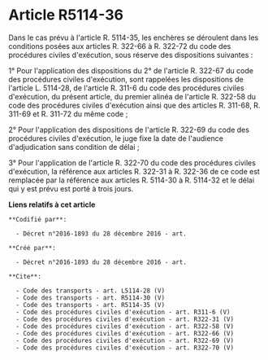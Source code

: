 # Article R5114-36

Dans le cas prévu à l'article R. 5114-35, les enchères se déroulent dans les conditions posées aux articles R. 322-66 à R.
322-72 du code des procédures civiles d'exécution, sous réserve des dispositions suivantes : 

1° Pour l'application des dispositions du 2° de l'article R. 322-67 du code des procédures civiles d'exécution, sont
rappelées les dispositions de l'article L. 5114-28, de l'article R. 311-6 du code des procédures civiles d'exécution, du
présent article, du premier alinéa de l'article R. 322-58 du code des procédures civiles d'exécution ainsi que des articles
R. 311-68, R. 311-69 et R. 311-72 du même code ; 

2° Pour l'application des dispositions de l'article R. 322-69 du code des procédures civiles d'exécution, le juge fixe la
date de l'audience d'adjudication sans condition de délai ; 

3° Pour l'application de l'article R. 322-70 du code des procédures civiles d'exécution, la référence aux articles R. 322-31
à R. 322-36 de ce code est remplacée par la référence aux articles R. 5114-30 à R. 5114-32 et le délai qui y est prévu est
porté à trois jours.

**Liens relatifs à cet article**

	**Codifié par**:

	  - Décret n°2016-1893 du 28 décembre 2016 - art.

	**Créé par**:

	  - Décret n°2016-1893 du 28 décembre 2016 - art.

	**Cite**:

	  - Code des transports - art. L5114-28 (V)
	  - Code des transports - art. R5114-30 (V)
	  - Code des transports - art. R5114-35 (V)
	  - Code des procédures civiles d'exécution - art. R311-6 (V)
	  - Code des procédures civiles d'exécution - art. R322-31 (V)
	  - Code des procédures civiles d'exécution - art. R322-58 (V)
	  - Code des procédures civiles d'exécution - art. R322-66 (V)
	  - Code des procédures civiles d'exécution - art. R322-69 (V)
	  - Code des procédures civiles d'exécution - art. R322-70 (V)
